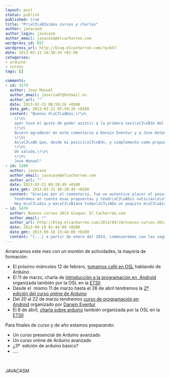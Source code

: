 ```yaml
--- 
layout: post
status: publish
published: true
title: "Pr\xC3\xB3ximos cursos y charlas"
author: javacasm
author_login: javacasm
author_email: javacasm@elcacharreo.com
wordpress_id: 657
wordpress_url: http://blog.elcacharreo.com/?p=657
date: 2013-02-11 14:38:34 +01:00
categories: 
- arduino
- cursos
tags: []

comments: 
- id: 3279
  author: Jose Manuel
  author_email: jmsoria87@hotmail.es
  author_url: ""
  date: 2013-03-21 08:59:26 +0100
  date_gmt: 2013-03-21 07:59:26 +0100
  content: "Buenos d\xC3\xADas,\r\n\
    \r\n\
    ayer tuve el gusto de poder asistir a la primera sesi\xC3\xB3n del curso de Programaci\xC3\xB3n en Android organizado por Darwin Eventur y tengo que decir que me va a saber a poco es quedarse corto... Fue un aut\xC3\xA9ntico gustazo ver como se te pasan 5 horas de la tarde sin que te des cuenta, y m\xC3\xA1s habiendo tenido una \"ma\xC3\xB1ana de perros\"...\r\n\
    \r\n\
    Quiero agradecer en este comentario a Darwin Eventur y a Jose Antonio Vacas el que lo hayan organizado y hecho posible.\r\n\
    \r\n\
    As\xC3\xAD que, desde mi posici\xC3\xB3n, y simplemente como propuesta, ver\xC3\xADa estupendo que se hiciese un curso de Java y otro de Programaci\xC3\xB3n en Android Avanzado. I will be there! jaja\r\n\
    \r\n\
    Un saludo,\r\n\
    \r\n\
    Jose Manuel"
- id: 3280
  author: javacasm
  author_email: javacasm@elcacharreo.com
  author_url: ""
  date: 2013-03-21 09:28:49 +0100
  date_gmt: 2013-03-21 08:28:49 +0100
  content: "Gracias por el comentario, fue un autentico placer el pasar esas 5 horas con una asistencia tan atenta y entusiasta.\n\
    Tendremos en cuenta esas propuestas y tendr\xC3\xA9is noticias\n\n\
    Hoy m\xC3\xA1s y ma\xC3\xB1ana todav\xC3\xADa un poquito m\xC3\xA1s."
- id: 5470
  author: Nuevos cursos 2013 &laquo; El Cacharreo.com
  author_email: ""
  author_url: http://blog.elcacharreo.com/2013/09/19/nuevos-cursos-2013/
  date: 2013-09-19 01:44:09 +0200
  date_gmt: 2013-09-18 23:44:09 +0200
  content: "[...] a partir de enero del 2014, comenzaremos con las segundas (y terceras!) ediciones de los cursos y talleres que ya impartimos el a\xC3\xB1o [...]"
---
```

Arrancamos este mes con un montón de actividades, la mayoría de formación:
<ul>
	<li>El próximo miércoles 12 de febrero, <a href="http://osl.ugr.es/2013/02/11/cafe-con-arduino/">tomamos café en OSL</a> hablando de Arduino</li>
	<li>El 11 de marzo, charla de <a href="http://osl.ugr.es/2013/02/11/los-lunes-al-osl/" target="_blank">Introducción a la programación en  Android</a> organizada también por la OSL en la <a href="http://etsiit.ugr.es/" target="_blank">ETSII</a></li>
	<li>Desde el  mismo 11 de marzo hasta el 26 de abril tendremos la <a href="http://cevug.ugr.es/arduino/" target="_blank">2ª edición del curso online de Arduino</a></li>
	<li>Del 20 al 22 de marzo tendremos <a href="http://www.darwineventur.com/2013/02/android-para-principiantes-programacion.html" target="_blank">curso de programación en Android</a> organizado por <a href="http://www.darwineventur.com/" target="_blank">Darwin Eventur</a></li>
	<li>El 8 de abril, <a href="http://osl.ugr.es/2013/02/11/los-lunes-al-osl/" target="_blank">charla sobre arduino</a> también organizada por la OSL en la <a href="http://etsiit.ugr.es/" target="_blank">ETSII</a></li>
</ul>
Para finales de curso y de año estamos preparando:
<ul>
	<li>Un curso presencial de Arduino avanzado</li>
	<li>Un curso online de Arduino avanzado</li>
	<li>¿3ª  edición de arduino básico?</li>
	<li>....</li>
</ul>
&nbsp;

JAVACASM
